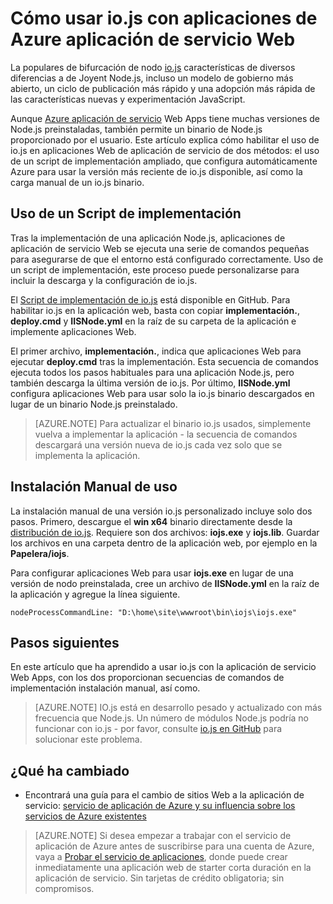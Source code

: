 <properties 
    pageTitle="Cómo usar io.js con aplicaciones de Azure aplicación de servicio Web" 
    description="Aprenda a usar una aplicación web en la aplicación de servicio de Azure con io.js." 
    services="app-service\web" 
    documentationCenter="nodejs" 
    authors="rmcmurray" 
    manager="wpickett" 
    editor=""/>

<tags 
    ms.service="app-service-web" 
    ms.workload="web" 
    ms.tgt_pltfrm="na" 
    ms.devlang="nodejs" 
    ms.topic="article" 
    ms.date="08/11/2016"
    ms.author="robmcm" />

# <a name="how-to-use-iojs-with-azure-app-service-web-apps"></a>Cómo usar io.js con aplicaciones de Azure aplicación de servicio Web

La populares de bifurcación de nodo [io.js] características de diversos diferencias a de Joyent Node.js, incluso un modelo de gobierno más abierto, un ciclo de publicación más rápido y una adopción más rápida de las características nuevas y experimentación JavaScript.

Aunque [Azure aplicación de servicio](http://go.microsoft.com/fwlink/?LinkId=529714) Web Apps tiene muchas versiones de Node.js preinstaladas, también permite un binario de Node.js proporcionado por el usuario. Este artículo explica cómo habilitar el uso de io.js en aplicaciones Web de aplicación de servicio de dos métodos: el uso de un script de implementación ampliado, que configura automáticamente Azure para usar la versión más reciente de io.js disponible, así como la carga manual de un io.js binario. 

<a id="deploymentscript"></a>
## <a name="using-a-deployment-script"></a>Uso de un Script de implementación

Tras la implementación de una aplicación Node.js, aplicaciones de aplicación de servicio Web se ejecuta una serie de comandos pequeñas para asegurarse de que el entorno está configurado correctamente. Uso de un script de implementación, este proceso puede personalizarse para incluir la descarga y la configuración de io.js.

El [Script de implementación de io.js](https://github.com/felixrieseberg/iojs-azure) está disponible en GitHub. Para habilitar io.js en la aplicación web, basta con copiar **implementación.**, **deploy.cmd** y **IISNode.yml** en la raíz de su carpeta de la aplicación e implemente aplicaciones Web.  

El primer archivo, **implementación.**, indica que aplicaciones Web para ejecutar **deploy.cmd** tras la implementación. Esta secuencia de comandos ejecuta todos los pasos habituales para una aplicación Node.js, pero también descarga la última versión de io.js. Por último, **IISNode.yml** configura aplicaciones Web para usar solo la io.js binario descargados en lugar de un binario Node.js preinstalado.

> [AZURE.NOTE] Para actualizar el binario io.js usados, simplemente vuelva a implementar la aplicación - la secuencia de comandos descargará una versión nueva de io.js cada vez solo que se implementa la aplicación.

<a id="manualinstallation"></a>
## <a name="using-manual-installation"></a>Instalación Manual de uso

La instalación manual de una versión io.js personalizado incluye solo dos pasos. Primero, descargue el **win x64** binario directamente desde la [distribución de io.js]. Requiere son dos archivos: **iojs.exe** y **iojs.lib**. Guardar los archivos en una carpeta dentro de la aplicación web, por ejemplo en la **Papelera/iojs**.

Para configurar aplicaciones Web para usar **iojs.exe** en lugar de una versión de nodo preinstalada, cree un archivo de **IISNode.yml** en la raíz de la aplicación y agregue la línea siguiente.

    nodeProcessCommandLine: "D:\home\site\wwwroot\bin\iojs\iojs.exe"

<a id="nextsteps"></a>
## <a name="next-steps"></a>Pasos siguientes

En este artículo que ha aprendido a usar io.js con la aplicación de servicio Web Apps, con los dos proporcionan secuencias de comandos de implementación instalación manual, así como. 

> [AZURE.NOTE] IO.js está en desarrollo pesado y actualizado con más frecuencia que Node.js. Un número de módulos Node.js podría no funcionar con io.js - por favor, consulte [io.js en GitHub] para solucionar este problema.

## <a name="whats-changed"></a>¿Qué ha cambiado
* Encontrará una guía para el cambio de sitios Web a la aplicación de servicio: [servicio de aplicación de Azure y su influencia sobre los servicios de Azure existentes](http://go.microsoft.com/fwlink/?LinkId=529714)

>[AZURE.NOTE] Si desea empezar a trabajar con el servicio de aplicación de Azure antes de suscribirse para una cuenta de Azure, vaya a [Probar el servicio de aplicaciones](http://go.microsoft.com/fwlink/?LinkId=523751), donde puede crear inmediatamente una aplicación web de starter corta duración en la aplicación de servicio. Sin tarjetas de crédito obligatoria; sin compromisos.

[IO.js]: https://iojs.org
[distribución de IO.js]: https://iojs.org/dist/
[IO.js en GitHub]: https://github.com/iojs/io.js
[io.js Deployment Script]: https://github.com/felixrieseberg/iojs-azure
 
